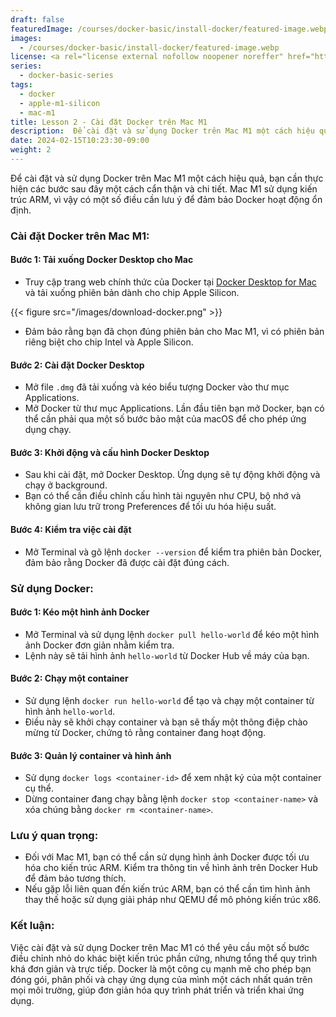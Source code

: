 ```yaml
---
draft: false
featuredImage: /courses/docker-basic/install-docker/featured-image.webp
images:
  - /courses/docker-basic/install-docker/featured-image.webp
license: <a rel="license external nofollow noopener noreffer" href="https://creativecommons.org/licenses/by-nc/4.0/" target="_blank">CC BY-NC 4.0</a>
series:
  - docker-basic-series
tags:
  - docker
  - apple-m1-silicon
  - mac-m1
title: Lesson 2 - Cài đặt Docker trên Mac M1
description:  Để cài đặt và sử dụng Docker trên Mac M1 một cách hiệu quả, bạn cần thực hiện các bước sau đây một cách cẩn thận và chi tiết. Mac M1 sử dụng kiến trúc ARM, vì vậy có một số điều cần lưu ý để đảm bảo Docker hoạt động ổn định.
date: 2024-02-15T10:23:30-09:00
weight: 2
---
```


Để cài đặt và sử dụng Docker trên Mac M1 một cách hiệu quả, bạn cần thực hiện các bước sau đây một cách cẩn thận và chi tiết. Mac M1 sử dụng kiến trúc ARM, vì vậy có một số điều cần lưu ý để đảm bảo Docker hoạt động ổn định.


### Cài đặt Docker trên Mac M1:

#### Bước 1: Tải xuống Docker Desktop cho Mac
- Truy cập trang web chính thức của Docker tại [Docker Desktop for Mac](https://docs.docker.com/desktop/install/mac-install/) và tải xuống phiên bản dành cho chip Apple Silicon.

{{< figure src="/images/download-docker.png" >}}

- Đảm bảo rằng bạn đã chọn đúng phiên bản cho Mac M1, vì có phiên bản riêng biệt cho chip Intel và Apple Silicon.

#### Bước 2: Cài đặt Docker Desktop
- Mở file `.dmg` đã tải xuống và kéo biểu tượng Docker vào thư mục Applications.
- Mở Docker từ thư mục Applications. Lần đầu tiên bạn mở Docker, bạn có thể cần phải qua một số bước bảo mật của macOS để cho phép ứng dụng chạy.

#### Bước 3: Khởi động và cấu hình Docker Desktop
- Sau khi cài đặt, mở Docker Desktop. Ứng dụng sẽ tự động khởi động và chạy ở background.
- Bạn có thể cần điều chỉnh cấu hình tài nguyên như CPU, bộ nhớ và không gian lưu trữ trong Preferences để tối ưu hóa hiệu suất.

#### Bước 4: Kiểm tra việc cài đặt
- Mở Terminal và gõ lệnh `docker --version` để kiểm tra phiên bản Docker, đảm bảo rằng Docker đã được cài đặt đúng cách.

### Sử dụng Docker:

#### Bước 1: Kéo một hình ảnh Docker
- Mở Terminal và sử dụng lệnh `docker pull hello-world` để kéo một hình ảnh Docker đơn giản nhằm kiểm tra.
- Lệnh này sẽ tải hình ảnh `hello-world` từ Docker Hub về máy của bạn.

#### Bước 2: Chạy một container
- Sử dụng lệnh `docker run hello-world` để tạo và chạy một container từ hình ảnh `hello-world`.
- Điều này sẽ khởi chạy container và bạn sẽ thấy một thông điệp chào mừng từ Docker, chứng tỏ rằng container đang hoạt động.

#### Bước 3: Quản lý container và hình ảnh
- Sử dụng `docker logs <container-id>` để xem nhật ký của một container cụ thể.
- Dừng container đang chạy bằng lệnh `docker stop <container-name>` và xóa chúng bằng `docker rm <container-name>`.

### Lưu ý quan trọng:
- Đối với Mac M1, bạn có thể cần sử dụng hình ảnh Docker được tối ưu hóa cho kiến trúc ARM. Kiểm tra thông tin về hình ảnh trên Docker Hub để đảm bảo tương thích.
- Nếu gặp lỗi liên quan đến kiến trúc ARM, bạn có thể cần tìm hình ảnh thay thế hoặc sử dụng giải pháp như QEMU để mô phỏng kiến trúc x86.

### Kết luận:
Việc cài đặt và sử dụng Docker trên Mac M1 có thể yêu cầu một số bước điều chỉnh nhỏ do khác biệt kiến trúc phần cứng, nhưng tổng thể quy trình khá đơn giản và trực tiếp. Docker là một công cụ mạnh mẽ cho phép bạn đóng gói, phân phối và chạy ứng dụng của mình một cách nhất quán trên mọi môi trường, giúp đơn giản hóa quy trình phát triển và triển khai ứng dụng.
